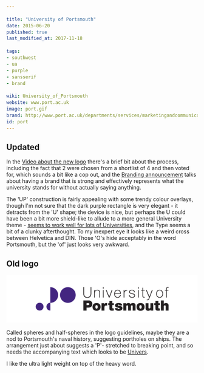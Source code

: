 ```yaml
---

title: "University of Portsmouth"
date: 2015-06-20
published: true
last_modified_at: 2017-11-18

tags:
- southwest
- ua
- purple
- sansserif
- brand

wiki: University_of_Portsmouth
website: www.port.ac.uk
image: port.gif
brand: http://www.port.ac.uk/departments/services/marketingandcommunications/corporateidentity/
id: port
---
```


## Updated


In the [Video about the new logo][video] there's a brief bit about the process, including the fact that 2 were chosen from a shortlist of 4 and then voted for, which sounds a bit like a cop out, and the [Branding announcement][announcement] talks about having a brand that is strong and effectively represents what the university stands for without actually saying anything.

The 'UP' construction is fairly appealing with some trendy colour overlays, though I'm not sure that the dark purple rectangle is very elegant - it detracts from the 'U' shape; the device is nice, but perhaps the U could have been a bit more shield-like to allude to a more general University theme - [seems to work well for lots of Universities][shield], and the Type seems a bit of a clunky afterthought. To my inexpert eye it looks like a weird cross between Helvetica and DIN. Those 'O's hide acceptably in the word Portsmouth, but the 'of' just looks very awkward.


## Old logo

![](/images/logospotter/port-old.gif)

Called spheres and half-spheres in the logo guidelines, maybe they are a nod to Portsmouth's naval history, suggesting portholes on ships. The arrangement just about suggests a 'P'- stretched to breaking point, and so needs the accompanying text which looks to be [Univers](http://www.myfonts.com/fonts/linotype/univers/).

I like the ultra light weight on top of the heavy word.

[video]: https://vimeo.com/225819392
[announcement]: http://www.port.ac.uk/realising-the-vision/major-projects/universityrebrand/
[shield]: /shield/
